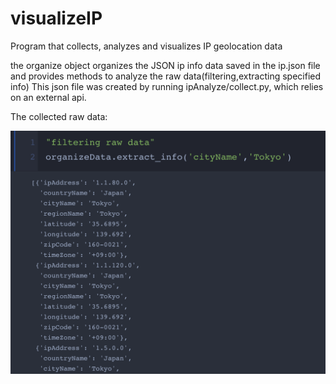# visualizeIP
 Program that collects, analyzes and visualizes IP geolocation data

the organize object organizes the JSON ip info data saved in the ip.json file and 
provides methods to analyze the raw data(filtering,extracting specified info) 
This json file was created by running ipAnalyze/collect.py, 
which relies on an external api.

The collected raw data:

![alt text](https://github.com/LRUki/visualizeIP/blob/master/outputIMG/raw.png)
